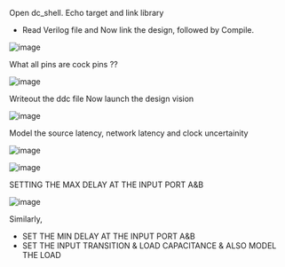 Open dc_shell. Echo target and link library
+ Read Verilog file and Now link the design, followed by Compile.
 
![image](https://user-images.githubusercontent.com/91059226/134951239-dfcae520-0f61-4d3c-8b3e-4d1624396aec.png)

What all pins are cock pins ??

![image](https://user-images.githubusercontent.com/91059226/134951387-6ac643f7-f209-40ff-bccf-becf79917ff6.png)

Writeout the ddc file
Now launch the design vision

![image](https://user-images.githubusercontent.com/91059226/134951544-fc78d4ee-61c5-4711-9b6e-7b1f128d5324.png)

Model the source latency, network latency and clock uncertainity

![image](https://user-images.githubusercontent.com/91059226/134951908-ea8937db-358c-4d18-8413-96acdbb340f2.png)

![image](https://user-images.githubusercontent.com/91059226/134952059-0e0ac075-e9bb-4ac0-bd6d-75d47d74a9f6.png)

SETTING THE MAX DELAY AT THE INPUT PORT A&B

![image](https://user-images.githubusercontent.com/91059226/134952835-2ea6c5d9-fba5-4fa7-8584-9c90eb78f266.png)

Similarly, 
+ SET THE MIN DELAY AT THE INPUT PORT A&B
+ SET THE INPUT TRANSITION & LOAD CAPACITANCE & ALSO MODEL THE LOAD



 


 
 
 
 
 
 


